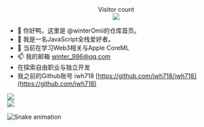 
<div align="center"> 
  Visitor count<br>
  <img src="https://profile-counter.glitch.me/winterOmii/count.svg" />
<!--   
  ![visitor badge](https://visitor-badge.glitch.me/badge?page_id=ross249.visitor-badge&left_color=SlateGray&right_color=green&left_text=HelloVisitors) -->
  
</div>


- 👋 你好鸭，这里是 @winterOmii的仓库首页。
- 👀 我是一名JavaScript全栈爱好者。
- 🌱 当前在学习Web3相关与Apple CoreML
- 📫 我的邮箱 winter_986@qq.com
- 在探索自由职业与独立开发
- 我之前的Github账号 iwh718 [https://github.com/iwh718/iwh718](https://github.com/iwh718)


<div style="display: inline-block;width: 50%;">
		<div style="display: inline-block">
			<img align="center" src="https://github-readme-stats.vercel.app/api/top-langs/?username=winterOmii&langs_count=6&layout=compact" />
		</div>
<!-- 		<div style="display: inline-block">
			<img align="center" src="https://github-readme-stats.vercel.app/api?username=winterOmii&show_icons=true&theme=solarized-light" />
		</div> -->
		<div>
			<img align="center" src="https://github-readme-streak-stats.herokuapp.com/?user=namyakhan&theme=solarized-light&hide_border=false" />
		</div>
	</div>
<!-- <a href="#">
  <img align="center" src="https://stats.justsong.cn/api/leetcode/?username=winterOmii&cn=true" />
</a>
<a href="#">
  <img align="center" src="https://stats.justsong.cn/api/juejin?id=4125023360530574" />
</a> -->


<!---
winterOmii/winterOmii is a ✨ special ✨ repository because its `README.md` (this file) appears on your GitHub profile.
You can click the Preview link to take a look at your changes.
--->

![Snake animation](https://github.com/winterOmii/winterOmii/blob/output/github-contribution-grid-snake.svg)
